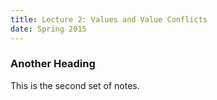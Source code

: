 ```yaml
---
title: Lecture 2: Values and Value Conflicts
date: Spring 2015 
---
```


### Another Heading

This is the second set of notes.
